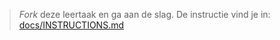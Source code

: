 > _Fork_ deze leertaak en ga aan de slag. De instructie vind je in: [docs/INSTRUCTIONS.md](docs/INSTRUCTIONS.md)
